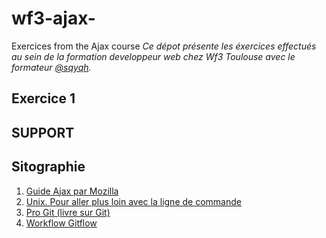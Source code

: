 # wf3-ajax-
Exercices from the Ajax course 
_Ce dépot présente les éxercices effectués au sein de la formation developpeur web chez Wf3 Toulouse avec le formateur [@sqyqh](https://github.com/sqyqh)._

## Exercice 1

## SUPPORT
 
## Sitographie
1. [Guide Ajax par Mozilla](https://developer.mozilla.org/fr/docs/Web/Guide/AJAX
)
2. [Unix. Pour aller plus loin avec la ligne de commande](http://framabook.org/docs/Pour_aller_plus_loin_avec_la_ligne_de_commande/Pour_aller_plus_loin_avec_la_ligne_de_commande_art-libre.pdf)
3. [Pro Git (livre sur Git)](https://git-scm.com/book/fr/v2)
4. [Workflow Gitflow](https://www.atlassian.com/fr/git/tutorials/comparing-workflows/gitflow-workflow)